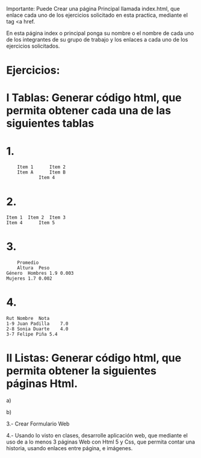 Importante:
Puede Crear una página Principal llamada index.html, que enlace  cada uno de los ejercicios solicitado en esta practica, mediante  el tag <a href.

En esta página index o principal ponga su nombre o el nombre de cada uno de los integrantes de su grupo de trabajo y los enlaces a cada uno de los ejercicios solicitados.

# Ejercicios:
# I Tablas: Generar código html, que permita obtener cada una de las siguientes tablas

# 1. 
    	Item 1		Item 2
    	Item A		Item B
	        	Item 4


# 2. 
	Item 1	Item 2	Item 3
	Item 4		Item 5

# 3. 
		Promedio
		Altura	Peso
	Género	Hombres	1.9	0.003
	Mujeres	1.7	0.002

# 4. 
	Rut	Nombre	Nota
	1-9	Juan Padilla	7.0
	2-8	Sonia Duarte	4.0
	3-7	Felipe Piña	5.4
 
# II Listas: Generar código html, que permita obtener la siguientes páginas Html.

a)
 
b)
 
3.- Crear Formulario Web
 


 
 
4.- Usando lo visto en clases, desarrolle aplicación web, que mediante el uso de a lo menos 3 páginas Web con Html 5 y Css, que permita contar una historia, usando enlaces entre página, e imágenes.


